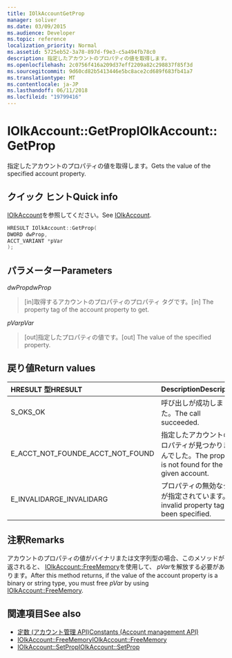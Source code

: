 ```yaml
---
title: IOlkAccountGetProp
manager: soliver
ms.date: 03/09/2015
ms.audience: Developer
ms.topic: reference
localization_priority: Normal
ms.assetid: 5725eb52-3a78-897d-f9e3-c5a494fb78c0
description: 指定したアカウントのプロパティの値を取得します。
ms.openlocfilehash: 2c0756f416a209d37eff2209a82c298837f85f3d
ms.sourcegitcommit: 9d60cd82b5413446e5bc8ace2cd689f683fb41a7
ms.translationtype: MT
ms.contentlocale: ja-JP
ms.lasthandoff: 06/11/2018
ms.locfileid: "19799416"
---
```

# <a name="iolkaccountgetprop"></a><span data-ttu-id="e0621-103">IOlkAccount::GetProp</span><span class="sxs-lookup"><span data-stu-id="e0621-103">IOlkAccount::GetProp</span></span>

<span data-ttu-id="e0621-104">指定したアカウントのプロパティの値を取得します。</span><span class="sxs-lookup"><span data-stu-id="e0621-104">Gets the value of the specified account property.</span></span>
  
## <a name="quick-info"></a><span data-ttu-id="e0621-105">クイック ヒント</span><span class="sxs-lookup"><span data-stu-id="e0621-105">Quick info</span></span>

<span data-ttu-id="e0621-106">[IOlkAccount](iolkaccount.md)を参照してください。</span><span class="sxs-lookup"><span data-stu-id="e0621-106">See [IOlkAccount](iolkaccount.md).</span></span>
  
```cpp
HRESULT IOlkAccount::GetProp(  
DWORD dwProp, 
ACCT_VARIANT *pVar 
);
```

## <a name="parameters"></a><span data-ttu-id="e0621-107">パラメーター</span><span class="sxs-lookup"><span data-stu-id="e0621-107">Parameters</span></span>

<span data-ttu-id="e0621-108">_dwProp_</span><span class="sxs-lookup"><span data-stu-id="e0621-108">_dwProp_</span></span>
  
> <span data-ttu-id="e0621-109">[in]取得するアカウントのプロパティのプロパティ タグです。</span><span class="sxs-lookup"><span data-stu-id="e0621-109">[in] The property tag of the account property to get.</span></span>
    
<span data-ttu-id="e0621-110">_pVar_</span><span class="sxs-lookup"><span data-stu-id="e0621-110">_pVar_</span></span>
  
> <span data-ttu-id="e0621-111">[out]指定したプロパティの値です。</span><span class="sxs-lookup"><span data-stu-id="e0621-111">[out] The value of the specified property.</span></span>
    
## <a name="return-values"></a><span data-ttu-id="e0621-112">戻り値</span><span class="sxs-lookup"><span data-stu-id="e0621-112">Return values</span></span>

|<span data-ttu-id="e0621-113">**HRESULT 型**</span><span class="sxs-lookup"><span data-stu-id="e0621-113">**HRESULT**</span></span>|<span data-ttu-id="e0621-114">**Description**</span><span class="sxs-lookup"><span data-stu-id="e0621-114">**Description**</span></span>|
|:-----|:-----|
|<span data-ttu-id="e0621-115">S_OK</span><span class="sxs-lookup"><span data-stu-id="e0621-115">S_OK</span></span>  <br/> |<span data-ttu-id="e0621-116">呼び出しが成功しました。</span><span class="sxs-lookup"><span data-stu-id="e0621-116">The call succeeded.</span></span>  <br/> |
|<span data-ttu-id="e0621-117">E_ACCT_NOT_FOUND</span><span class="sxs-lookup"><span data-stu-id="e0621-117">E_ACCT_NOT_FOUND</span></span>  <br/> |<span data-ttu-id="e0621-118">指定したアカウントのプロパティが見つかりませんでした。</span><span class="sxs-lookup"><span data-stu-id="e0621-118">The property is not found for the given account.</span></span>  <br/> |
|<span data-ttu-id="e0621-119">E_INVALIDARG</span><span class="sxs-lookup"><span data-stu-id="e0621-119">E_INVALIDARG</span></span>  <br/> |<span data-ttu-id="e0621-120">プロパティの無効なタグが指定されています。</span><span class="sxs-lookup"><span data-stu-id="e0621-120">An invalid property tag has been specified.</span></span>  <br/> |
   
## <a name="remarks"></a><span data-ttu-id="e0621-121">注釈</span><span class="sxs-lookup"><span data-stu-id="e0621-121">Remarks</span></span>

<span data-ttu-id="e0621-122">アカウントのプロパティの値がバイナリまたは文字列型の場合、このメソッドが返されると、 [IOlkAccount::FreeMemory](iolkaccount-freememory.md)を使用して、 *pVar*を解放する必要があります。</span><span class="sxs-lookup"><span data-stu-id="e0621-122">After this method returns, if the value of the account property is a binary or string type, you must free  *pVar*  by using [IOlkAccount::FreeMemory](iolkaccount-freememory.md).</span></span>
  
## <a name="see-also"></a><span data-ttu-id="e0621-123">関連項目</span><span class="sxs-lookup"><span data-stu-id="e0621-123">See also</span></span>

- [<span data-ttu-id="e0621-124">定数 (アカウント管理 API)</span><span class="sxs-lookup"><span data-stu-id="e0621-124">Constants (Account management API)</span></span>](constants-account-management-api.md) 
- [<span data-ttu-id="e0621-125">IOlkAccount::FreeMemory</span><span class="sxs-lookup"><span data-stu-id="e0621-125">IOlkAccount::FreeMemory</span></span>](iolkaccount-freememory.md)  
- [<span data-ttu-id="e0621-126">IOlkAccount::SetProp</span><span class="sxs-lookup"><span data-stu-id="e0621-126">IOlkAccount::SetProp</span></span>](iolkaccount-setprop.md)

